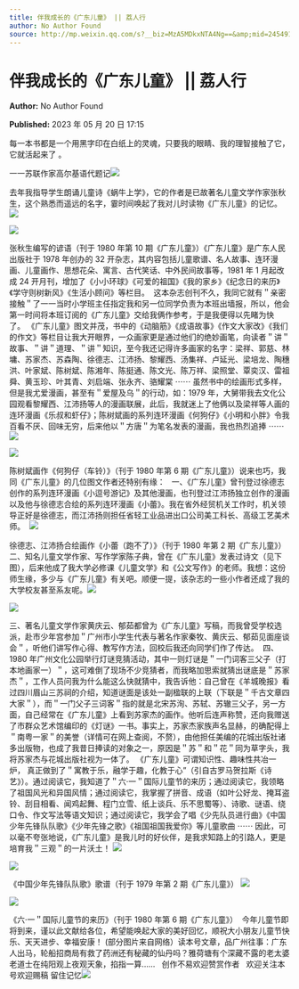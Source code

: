```yaml
---
title: 伴我成长的《广东儿童》 || 荔人行
author: No Author Found
source: http://mp.weixin.qq.com/s?__biz=MzA5MDkxNTA4Ng==&amp;mid=2454913670&amp;idx=1&amp;sn=0623beb1848748ce5fca6142d9acbfc6&amp;chksm=87a3cae7b0d443f19a48b14b048230c0c4e54e804ec2b67b466d254fa5b0e82d90c4c5c4dadf#rd
---
```


# 伴我成长的《广东儿童》 || 荔人行

**Author:** No Author Found

**Published:** 2023 年 05 月 20 日 17:15

每一本书都是一个用黑字印在白纸上的灵魂，只要我的眼睛、我的理智接触了它，它就活起来了 。

一一苏联作家高尔基语代题记![](https://mmbiz.qpic.cn/mmbiz_png/bL2iaicTYdZn6iceXMXGDIZhic4AuVA6sOykOyXna7c2Zics42RXw3V2xmcxqJOaASsTtibUGE8Q5ibohb0eLy41STMCg/640?wx_fmt=png)

去年我指导学生朗诵儿童诗《蜗牛上学》，它的作者是已故著名儿童文学作家张秋生，这个熟悉而遥远的名字，霎时间唤起了我对儿时读物《广东儿童》的记忆。![](https://mmbiz.qpic.cn/mmbiz_png/bL2iaicTYdZn6iceXMXGDIZhic4AuVA6sOykOyXna7c2Zics42RXw3V2xmcxqJOaASsTtibUGE8Q5ibohb0eLy41STMCg/640?wx_fmt=png)

![](https://mmbiz.qpic.cn/mmbiz_jpg/PJWG74pLsMbRmWiab1bgex0S03HPhIKwg7gIEt5zUAeBCTImeThRp7OL5ofCoZvFhOiaWTrBVBWoW7tm8XWaqZiaw/640)

张秋生编写的谚语（刊于 1980 年第 10 期《广东儿童》）《广东儿童》是广东人民出版社于 1978 年创办的 32 开杂志，其内容包括儿童歌谱、名人故事、连环漫画、儿童画作、思想花朵、寓言、古代笑话、中外民间故事等，1981 年 1 月起改成 24 开月刊，增加了《小小环球》《可爱的祖国》《我的家乡》《纪念日的来历》《学守则树新风》《生活小顾问》等栏目。  这本杂志创刊不久，我同它就有＂亲密接触＂了一一当时小学班主任指定我和另一位同学负责为本班出墙报，所以，他会第一时间将本班订阅的《广东儿童》交给我俩作参考，于是我便得以先睹为快了。 《广东儿童》图文并茂，书中的《动脑筋》《成语故事》《作文大家改》《我们的作文》等栏目让我大开眼界，一众画家更是通过他们的绝妙画笔，向读者＂讲＂故事、＂讲＂道理、＂讲＂知识，至今我还记得许多画家的名字：梁祥、郭慈、林墉、苏家杰、苏森陶、徐德志、江沛扬、黎耀西、汤集祥、卢延光、梁培龙、陶穗洪、叶家斌、陈树斌、陈湘年、陈挺通、陈文光、陈万祥、梁照堂、覃奕汉、雷祖舜、黄玉珍、叶其青、刘启端、张永齐、骆耀棠 ⋯⋯ 虽然书中的绘画形式多样，但是我尤爱漫画，甚至有＂爱屋及乌＂的行动，如：1979 年，大舅带我去文化公园观看黎耀西、江沛扬等人的漫画联展，此后，我就迷上了他俩以及梁祥等人画的连环漫画《乐叔和虾仔》；陈树斌画的系列连环漫画《何狗仔》《小明和小胖》令我百看不厌、回味无穷，后来他以＂方唐＂为笔名发表的漫画，我也热烈追捧 ⋯⋯ ![](https://mmbiz.qpic.cn/mmbiz_jpg/PJWG74pLsMbRmWiab1bgex0S03HPhIKwgv1n0jZE546czdAUL6r2m0xeEoPv78tvJDNwXeXJPBPTwthEfWuxzBQ/640)

![](https://mmbiz.qpic.cn/mmbiz_png/bL2iaicTYdZn6oGs1aVd8pfKRlPwKpc7jhdlKvHxb8jJ1eiby1eeEv88ppWmbwz9YlyichZt1ycfczEibDOkiaTdUzCg/640?wx_fmt=png)

陈树斌画作《何狗仔（车铃）》（刊于 1980 年第 6 期《广东儿童》）说来也巧，我同《广东儿童》的几位图文作者还特别有缘：   一、《广东儿童》曾刊登过徐德志创作的系列连环漫画《小逗号游记》及其他漫画，也刊登过江沛扬独立创作的漫画以及他与徐德志合绘的系列连环漫画《小蕾》。我在省外经贸机关工作时，机关领导正好是徐德志，而江沛扬则担任省轻工业品进出口公司美工科长、高级工艺美术师。  ![](https://mmbiz.qpic.cn/mmbiz_jpg/PJWG74pLsMbRmWiab1bgex0S03HPhIKwgbay1UEdibLFykbcNeVPibhDJ6ZJZ7R1icDOzZwMZbg89JUNubFpD4I0RQ/640)

徐德志、江沛扬合绘画作《小蕾（跑不了）》（刊于 1980 年第 2 期《广东儿童》）  二、知名儿童文学作家、写作学家陈子典，曾在《广东儿童》发表过诗文（见下图），后来他成了我大学必修课《儿童文学》和《公文写作》的老师。我想：这份师生缘，多少与《广东儿童》有关吧。顺便一提，该杂志的一些小作者还成了我的大学校友甚至系友呢。![](https://mmbiz.qpic.cn/mmbiz_jpg/PJWG74pLsMbRmWiab1bgex0S03HPhIKwgwCfEicvMwEib1IwDk1WoSSxcwXDP4TMaicPzeKg6iamvjCfE9MlYs67U2g/640)

![](https://mmbiz.qpic.cn/mmbiz_jpg/PJWG74pLsMbRmWiab1bgex0S03HPhIKwgZHf9Qc1Vib4jeqxWxnvBhQXNDKp7keeic3WU08RuFicUzAEdLU3hLRDww/640)

三、著名儿童文学作家黄庆云、郁茹都曾为《广东儿童》写稿，而我曾受学校选派，赴市少年宫参加＂广州市小学生代表与著名作家秦牧、黄庆云、郁茹见面座谈会＂，听他们讲写作心得、教写作方法，回校后我还向同学们作了传达。  四、1980 年广州文化公园举行灯谜竞猜活动，其中一则灯谜是＂一门词客三父子（打本地画家一）＂，这可难倒了现场不少竞猜者，而我略加思索就猜出谜底是＂苏家杰＂，工作人员问我为什么能这么快就猜中，我告诉他：自己曾在《羊城晚报》看过四川眉山三苏祠的介绍，知道谜面是该处一副楹联的上联（下联是＂千古文章四大家＂），而＂一门父子三词客＂指的就是北宋苏洵、苏轼、苏辙三父子，另一方面，自己经常在《广东儿童》上看到苏家杰的画作。他听后连声称赞，还向我赠送了市群众艺术馆编印的《灯谜》一书。事实上，苏家杰家族声名显赫，的确配得上＂南粤一家＂的美誉（详情可在网上查阅，不赘），由他担任美编的花城出版社诸多出版物，也成了我昔日捧读的对象之一，原因是＂苏＂和＂花＂同为草字头，我将苏家杰与花城出版社视为一体了。 《广东儿童》可谓知识性、趣味性共冶一炉， 真正做到了＂寓教于乐，融学于趣，化教于心”（引自古罗马贺拉斯《诗艺》）。通过阅读它，我知道了＂六·一＂国际儿童节的来历；通过阅读它，我领略了祖国风光和异国风情；通过阅读它，我掌握了拼音、成语（如叶公好龙、掩耳盗铃、刮目相看、闻鸡起舞、程门立雪、纸上谈兵、乐不思蜀等）、诗歌、谜语、绕口令、作文写法等语文知识；通过阅读它，我学会了唱《少先队员进行曲》《中国少年先锋队队歌》《少年先锋之歌》《祖国祖国我爱你》等儿童歌曲 ⋯⋯ 因此，可以毫不夸张地说，《广东儿童》是我儿时的好伙伴，是我求知路上的引路人，更是培育我＂三观＂的一片沃土！ ![](https://mmbiz.qpic.cn/mmbiz_jpg/PJWG74pLsMbRmWiab1bgex0S03HPhIKwg1ib9HH7ea0wlzjTayFTOiadMh7ULIqFcIyafiaYr1m4zSUS46S3lricQTA/640)

![](https://mmbiz.qpic.cn/mmbiz_jpg/PJWG74pLsMbRmWiab1bgex0S03HPhIKwgggAEoxyZTNL02Hl0JF5tuiahwqudFiagvgoPJtkkwF32Jf6jcLgvhKNQ/640)

《中国少年先锋队队歌》歌谱（刊于 1979 年第 2 期《广东儿童》） ![](https://mmbiz.qpic.cn/mmbiz_jpg/PJWG74pLsMbRmWiab1bgex0S03HPhIKwgVicbP3r5VsEmbh4iaMEmwacGJmNcnC5rygvVsrY98SByWMQLMwI1LibgA/640)

![](https://mmbiz.qpic.cn/mmbiz_jpg/PJWG74pLsMbRmWiab1bgex0S03HPhIKwgCqk0oqKpPUpOhvIEJjoVicVVnibCGn6OfPbQcnm3C5ibr7KFibgdBwsB6Q/640)

《六·一＂国际儿童节的来历》（刊于 1980 年第 6 期《广东儿童》）  今年儿童节即将到来，谨以此文献给各位，希望能唤起大家的美好回忆，顺祝大小朋友儿童节快乐、天天进步、幸福安康！ (部分图片来自网络）读本号文章，品广州往事：广东人出马，轮船招商局有救了药洲还有秘藏的仙丹吗？雅荷塘有个深藏不露的老太婆老道士在纯阳观上夜观天象，掐指一算……   创作不易欢迎赞赏作者   欢迎关注本号欢迎赐稿 留住记忆![](https://mmbiz.qpic.cn/mmbiz_jpg/PJWG74pLsMbRmWiab1bgex0S03HPhIKwgjayI8w6xwZ1qpNepsLOcxxibYwSyia3sBLrGRVoia1zKbahl1ibnPx77AQ/640)
